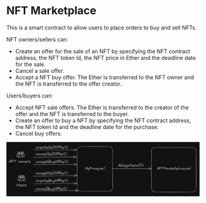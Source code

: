# NFT Marketplace

This is a smart contract to allow users to place orders to buy and sell NFTs.

NFT owners/sellers can:
  - Create an offer for the sale of an NFT by specifying the NFT contract address,
    the NFT token Id, the NFT price in Ether and the deadline date for the sale.
  - Cancel a sale offer.
  - Accept a NFT buy offer. The Ether is transferred to the NFT owner and the NFT
    is transferred to the offer creator.
    
Users/buyers can:
  - Accept NFT sale offers. The Ether is transferred to the creator of the offer
    and the NFT is transferred to the buyer.
  - Create an offer to buy a NFT by specifying the NFT contract address, the NFT
    token Id and the deadline date for the purchase.
  - Cancel buy offers.

![](https://github.com/carmar0/NFT-Marketplace/blob/main/NFTMarketplace.JPG)